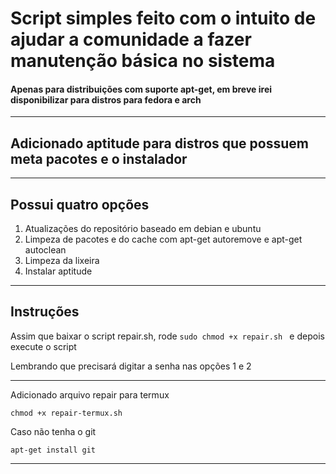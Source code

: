 <h1>Script simples feito com o intuito de ajudar a comunidade a fazer manutenção básica no sistema</h1>
<h4>Apenas para distribuições com suporte apt-get, em breve irei disponibilizar para distros para fedora e arch</h4>
<hr>
<h2>Adicionado aptitude para distros que possuem meta pacotes e o instalador</h2>
<hr>
<h2>Possui quatro opções</h2>
<ol>
  <li>Atualizações do repositório baseado em debian e ubuntu</li>
  <li>Limpeza de pacotes e do cache com apt-get autoremove e apt-get autoclean</li>
  <li>Limpeza da lixeira</li>
  <li>Instalar aptitude</li>
</ol>
<hr>
<h2>Instruções</h2>
<p>Assim que baixar o script repair.sh, rode <code>sudo chmod +x repair.sh </code> e depois execute o script</p>
<p>Lembrando que precisará digitar a senha nas opções 1 e 2</p>
<hr>

<p>Adicionado arquivo repair para termux</p>
<code>chmod +x repair-termux.sh</code>
<br><p>Caso não tenha o git</p>
<code>apt-get install git</code>
<hr>
